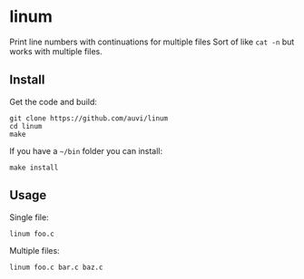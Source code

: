 # linum
Print line numbers with continuations for multiple files
Sort of like `cat -n` but works with multiple files.

## Install
Get the code and build:

    git clone https://github.com/auvi/linum
    cd linum
    make

If you have a `~/bin` folder you can install:

    make install

## Usage
Single file:

    linum foo.c
Multiple files:   

    linum foo.c bar.c baz.c

